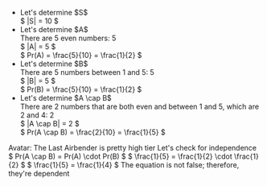<ul>
    <li> Let's determine $S$ <br/> 
    $ |S| = 10 $
    <li> Let's determine $A$ <br/> 
    There are 5 even numbers: 5 <br/> 
    $ |A| = 5 $ <br/> 
    $ Pr(A) = \frac{5}{10} = \frac{1}{2} $
    <li> Let's determine $B$ <br/> 
    There are 5 numbers between 1 and 5: 5 <br/> 
    $ |B| = 5 $ <br/> 
    $ Pr(B) = \frac{5}{10} = \frac{1}{2} $
    <li> Let's determine $A \cap B$ <br/> 
    There are 2 numbers that are both even and between 1 and 5, which are 2 and 4: 2 <br/> 
    $ |A \cap B| = 2 $ <br/> 
    $ Pr(A \cap B) = \frac{2}{10} = \frac{1}{5} $
</ul>
Avatar: The Last Airbender is pretty high tier 
Let's check for independence 
$ Pr(A \cap B) = Pr(A) \cdot Pr(B) $ 
$ \frac{1}{5} = \frac{1}{2} \cdot \frac{1}{2} $ 
$ \frac{1}{5} = \frac{1}{4} $ 
The equation is not false; therefore, they're dependent
